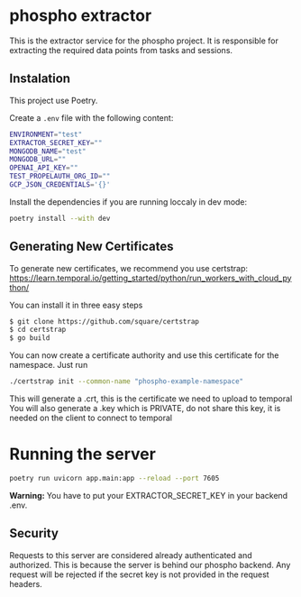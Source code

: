 # phospho extractor

This is the extractor service for the phospho project. It is responsible for extracting the required data points from tasks and sessions.

## Instalation

This project use Poetry.

Create a `.env` file with the following content:

```bash
ENVIRONMENT="test"
EXTRACTOR_SECRET_KEY=""
MONGODB_NAME="test"
MONGODB_URL=""
OPENAI_API_KEY=""
TEST_PROPELAUTH_ORG_ID=""
GCP_JSON_CREDENTIALS='{}'
```

Install the dependencies if you are running loccaly in dev mode:

```bash
poetry install --with dev
```

## Generating New Certificates

To generate new certificates, we recommend you use certstrap: https://learn.temporal.io/getting_started/python/run_workers_with_cloud_python/

You can install it in three easy steps

```bash
$ git clone https://github.com/square/certstrap
$ cd certstrap
$ go build
```

You can now create a certificate authority and use this certificate for the namespace.
Just run

```bash
./certstrap init --common-name "phospho-example-namespace"
```

This will generate a .crt, this is the certificate we need to upload to temporal
You will also generate a .key which is PRIVATE, do not share this key, it is needed on the client to connect to temporal

# Running the server

```bash
poetry run uvicorn app.main:app --reload --port 7605
```

**Warning:** You have to put your EXTRACTOR_SECRET_KEY in your backend .env.

## Security

Requests to this server are considered already authenticated and authorized. This is because the server is behind our phospho backend. Any request will be rejected if the secret key is not provided in the request headers.
